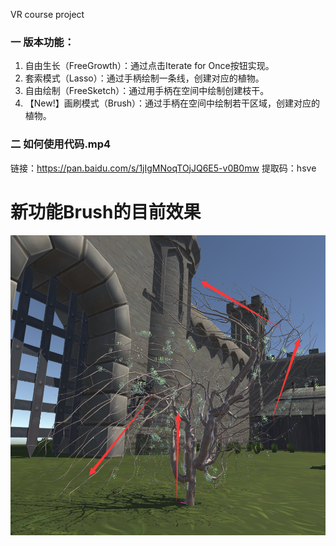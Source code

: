 VR course project

### 一 版本功能：
1. 自由生长（FreeGrowth）：通过点击Iterate for Once按钮实现。
2. 套索模式（Lasso）：通过手柄绘制一条线，创建对应的植物。
3. 自由绘制（FreeSketch）：通过用手柄在空间中绘制创建枝干。
4. 【New!】画刷模式（Brush）：通过手柄在空间中绘制若干区域，创建对应的植物。

### 二 如何使用代码.mp4
链接：https://pan.baidu.com/s/1jIgMNoqTOjJQ6E5-v0B0mw 
提取码：hsve 

# 新功能Brush的目前效果
<div align=center><img width="600" height="480" src="https://github.com/RyuZhihao123/VR_Tree_Modeling/blob/master/screenshot1.png"/></div>
